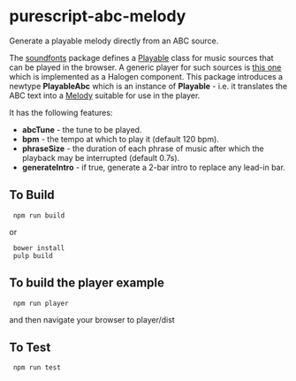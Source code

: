 purescript-abc-melody
=====================

Generate a playable melody directly from an ABC source. 

The [soundfonts](https://pursuit.purescript.org/packages/purescript-soundfonts/3.1.1) package defines a [Playable](https://pursuit.purescript.org/packages/purescript-soundfonts/3.1.1/docs/Audio.SoundFont.Melody.Class) class for music sources that can be played in the browser. A generic player for such sources is [this one](https://github.com/newlandsvalley/purescript-halogen-components/blob/master/src/Halogen/PlayerComponent.purs) which is implemented as a Halogen component. This package introduces a newtype __PlayableAbc__ which is an instance of __Playable__ - i.e. it translates the ABC text into a [Melody](https://pursuit.purescript.org/packages/purescript-soundfonts/3.1.1/docs/Audio.SoundFont.Melody) suitable for use in the player.

It has the following features:

  * __abcTune__ - the tune to be played.
  * __bpm__ - the tempo at which to play it (default 120 bpm).
  * __phraseSize__ - the duration of each phrase of music after which the playback may be interrupted (default 0.7s).
  * __generateIntro__ - if true, generate a 2-bar intro to replace any lead-in bar.

To Build
--------

     npm run build

or 

     bower install
     pulp build

To build the player example
---------------------------

     npm run player

and then navigate your browser to player/dist

To Test
-------

     npm run test
